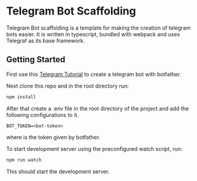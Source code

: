 # Telegram Bot Scaffolding
Telegram Bot scaffolding is a template for making the creation of telegram bots easier.
It is written in typescript, bundled with webpack and uses Telegraf as its base framework.

## Getting Started
First use this [Telegram Tutorial](https://core.telegram.org/bots#6-botfather) to create a telegram bot with botfather.

Next clone this repo and in the root directory run:
```bash
npm install
```

After that create a .env file in the root directory of the project and add the following configurations to it.
```env
BOT_TOKEN=<bot-token>
```
where <bot-token> is the token given by botfather.

To start development server using the preconfigured watch script, run:
```bash
npm run watch
```
This should start the development server.
